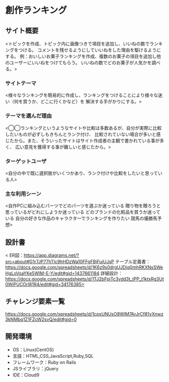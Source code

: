 # 創作ランキング

## サイト概要
<トピックを作成、トピック内に画像つきで項目を追加し、いいねの数でランキングをつける。
コメントを残せるようにしていいねをした理由を駆けるようにする。
例：おいしいお菓子ランキングを作成、複数のお菓子の項目を追加し他のユーザーにいいねをつけてもらう。
いいねの数でどのお菓子が人気かを調べる。>

### サイトテーマ
<様々なランキングを簡易的に作成し、ランキングをつけることにより様々な迷い（何を買うか、どこに行くかなど）を
解決する手がかりにする。>

### テーマを選んだ理由
<◯◯ランキングというようなサイトや比較は多数あるが、自分が実際に比較したいものが必ずしもきちんとランク付け、
比較されていない場合が多いと感じたから。また、そういったサイトはサイト作成者の主観で書かれている事が多く、
広い意見を獲得する事が難しいと感じたから。>

### ターゲットユーザ
<自分の中で既に選択肢がいくつかあり、ランク付けや比較をしたいと思っている人>

### 主な利用シーン
<自作PCに組み込むパーツでどのパーツを選ぶか迷っている
 贈り物を贈ろうと思っているがどれにしようか迷っている
 どのブランドの化粧品を買うか迷っている
 自分の好きな作品のキャラクターでランキングを作りたい
 競馬の優勝馬予想>

## 設計書
< ER図：https://app.diagrams.net/?src=about#G1r7JP77hTlc9hHDzWa10FFgFBjFuiUJsP
  テーブル定義書：https://docs.google.com/spreadsheets/d/1K6z9s0drgUJDiq0mhRKXNsSWeHgLoVsaYKe5WlM-E-Y/edit#gid=1437661184
  詳細設計：https://docs.google.com/spreadsheets/d/1TJ2bFpiTc3vdd3t_tPP_t1ktxRg3Ut0WiPUCOrI81R4/edit#gid=34176385>

## チャレンジ要素一覧
<https://docs.google.com/spreadsheets/d/1cpxUNUsO8WlM7ArJrCf81vXnwz3kNMbq1Z1FZcW2svQ/edit#gid=0>

## 開発環境
- OS：Linux(CentOS)
- 言語：HTML,CSS,JavaScript,Ruby,SQL
- フレームワーク：Ruby on Rails
- JSライブラリ：jQuery
- IDE：Cloud9